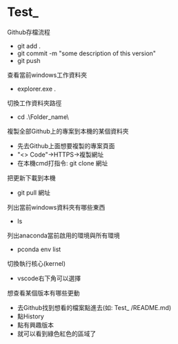 # Test_

Github存檔流程
* git add .
* git commit -m "some description of this version"
* git push

查看當前windows工作資料夾
* explorer.exe .

切換工作資料夾路徑
* cd .\Folder_name\

複製全部Github上的專案到本機的某個資料夾
* 先去Github上面想要複製的專案頁面
* "<> Code"->HTTPS->複製網址
* 在本機cmd打指令: git clone 網址

把更新下載到本機
* git pull 網址

列出當前windows資料夾有哪些東西
* ls

列出anaconda當前啟用的環境與所有環境
* pconda env list

切換執行核心(kernel)
* vscode右下角可以選擇

想查看某個版本有哪些更動
* 去Github找到想看的檔案點進去(如: Test_
/README.md)
* 點History
* 點有興趣版本
* 就可以看到綠色紅色的區域了
